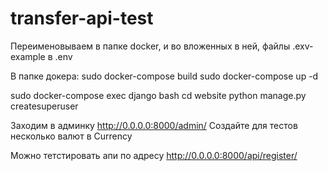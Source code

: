 # transfer-api-test

Переименовываем в папке docker, и во вложенных в ней, файлы .exv-example в .env

В папке докера:
sudo docker-compose build
sudo docker-compose up -d

sudo docker-compose exec django bash
cd website
python manage.py createsuperuser

Заходим в админку http://0.0.0.0:8000/admin/
Создайте для тестов несколько валют в Currency

Можно тетстировать апи по адресу http://0.0.0.0:8000/api/register/